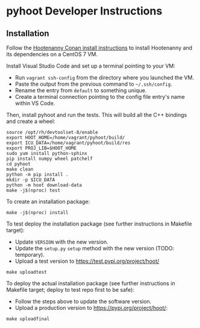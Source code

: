 
# pyhoot Developer Instructions

## Installation

Follow the [Hootenanny Conan install instructions](https://github.com/epochgeo/hootenanny-conan#install) 
to install Hootenanny and its dependencies on a CentOS 7 VM.

Install Visual Studio Code and set up a terminal pointing to your VM: 
* Run `vagrant ssh-config` from the directory where you launched the VM.
* Paste the output from the previous command to `~/.ssh/config`. 
* Rename the entry from `default` to something unique.
* Create a terminal connection pointing to the config file entry's name within VS Code.

Then, install pyhoot and run the tests. This will build all the C++ bindings and create a wheel:
```
source /opt/rh/devtoolset-8/enable
export HOOT_HOME=/home/vagrant/pyhoot/build/
export ICU_DATA=/home/vagrant/pyhoot/build/res
export PROJ_LIB=$HOOT_HOME
sudo yum install python-sphinx
pip install numpy wheel patchelf
cd pyhoot
make clean
python -m pip install .
mkdir -p $ICU_DATA
python -m hoot download-data
make -j$(nproc) test
```

To create an installation package:
```
make -j$(nproc) install
```

To test deploy the installation package (see further instructions in Makefile target):
* Update `VERSION` with the new version.
* Update the `setup.py` `setup` method with the new version (TODO: temporary).
* Upload a test version to https://test.pypi.org/project/hoot/<version>
```
make uploadtest
```

To deploy the actual installation package (see further instructions in Makefile target; deploy to 
test repo first to be safe):
* Follow the steps above to update the software version.
* Upload a production version to https://pypi.org/project/hoot/<version>:
```
make uploadfinal
```
